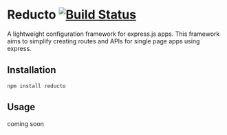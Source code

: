 # Reducto [![Build Status](https://travis-ci.org/michaelleeallen/reducto.png)](https://travis-ci.org/michaelleeallen/reducto)

A lightweight configuration framework for express.js apps. This framework aims to simplify creating routes and APIs for single page apps using express.

## Installation

	npm install reducto

## Usage

coming soon
